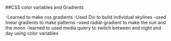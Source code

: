 ##CSS color variables and Gradients

-Learned to make css gradients
-Used Div to build individual skylines
-used linear gradients to make patterns
-used radial-gradient to make the sun and the moon
-learned to used media quiery to switch between and night and day using color variables
